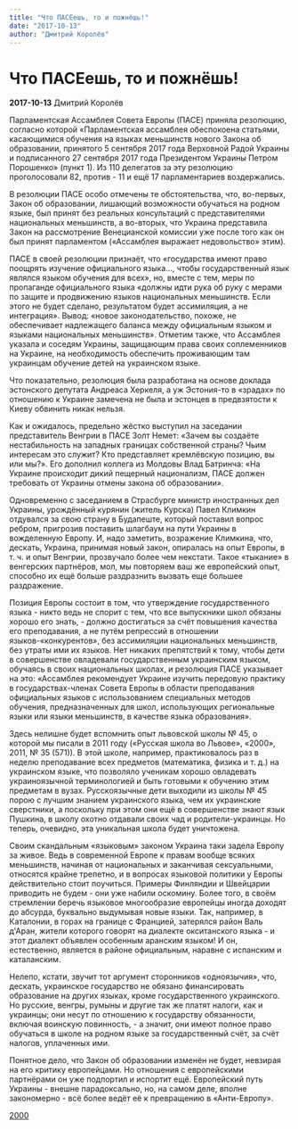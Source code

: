 ```yaml
---
title: "Что ПАСЕешь, то и пожнёшь!"
date: "2017-10-13"
author: "Дмитрий Королёв"
---
```


# Что ПАСЕешь, то и пожнёшь!

**2017-10-13** Дмитрий Королёв

Парламентская Ассамблея Совета Европы (ПАСЕ) приняла резолюцию, согласно которой «Парламентская ассамблея обеспокоена статьями, касающимися обучения на языках меньшинств нового Закона об образовании, принятого 5 сентября 2017 года Верховной Радой Украины и подписанного 27 сентября 2017 года Президентом Украины Петром Порошенко» (пункт 1). Из 110 делегатов за эту резолюцию проголосовали 82, против - 11 и ещё 17 парламентариев воздержались.

В резолюции ПАСЕ особо отмечены те обстоятельства, что, во-первых, Закон об образовании, лишающий возможности обучаться на родном языке, был принят без реальных консультаций с представителями национальных меньшинств, а во-вторых, что Украина представила Закон на рассмотрение Венецианской комиссии уже после того как он был принят парламентом («Ассамблея выражает недовольство» этим).

ПАСЕ в своей резолюции признаёт, что «государства имеют право поощрять изучение официального языка..., чтобы государственный язык являлся языком обучения для всех», но, вместе с тем, меры по пропаганде официального языка «должны идти рука об руку с мерами по защите и продвижению языков национальных меньшинств. Если этого не будет сделано, результатом будет ассимиляция, а не интеграция». Вывод: «новое законодательство, похоже, не обеспечивает надлежащего баланса между официальным языком и языками национальных меньшинств». Отметим также, что Ассамблея указала и соседям Украины, защищающим права своих соплеменников на Украине, на необходимость обеспечить проживающим там украинцам обучение детей на украинском языке.

Что показательно, резолюция была разработана на основе доклада эстонского депутата Андреаса Херкеля, а уж Эстония-то в «зрадах» по отношению к Украине замечена не была и эстонцев в предвзятости к Киеву обвинить никак нельзя.

Как и ожидалось, предельно жёстко выступил на заседании представитель Венгрии в ПАСЕ Золт Немет: «Зачем вы создаёте нестабильность на западных границах собственной страны? Чьим интересам это служит? Кто представляет кремлёвскую позицию, вы или мы?». Его дополнил коллега из Молдовы Влад Батринча: «На Украине происходит дикий пещерный национализм, ПАСЕ должен требовать от Украины отмены закона об образовании».

Одновременно с заседанием в Страсбурге министр иностранных дел Украины, урождённый курянин (житель Курска) Павел Климкин отдувался за свою страну в Будапеште, который поставил вопрос ребром, пригрозив поставить шлагбаум на пути Украины в вожделенную Европу. И, надо заметить, возражение Климкина, что, дескать, Украина, принимая новый закон, опиралась на опыт Европы, в т. ч. и опыт Венгрии, прозвучало более чем некстати. Такое «тыкание» в венгерских партнёров, мол, мы повторяем ваш же европейский опыт, способно их ещё больше раздразнить вызвать еще большее раздражение.

Позиция Европы состоит в том, что утверждение государственного языка - никто ведь не спорит с тем, что все выпускники школ обязаны хорошо его знать, - должно достигаться за счёт повышения качества его преподавания, а не путём репрессий в отношении языков-«конкурентов», без ассимиляции национальных меньшинств, без утраты ими их языков. Нет никаких препятствий к тому, чтобы дети в совершенстве овладевали государственным украинским языком, обучаясь в своих национальных школах, и резолюция ПАСЕ указывает на это: «Ассамблея рекомендует Украине изучить передовую практику в государствах-членах Совета Европы в области преподавания официальных языков с использованием специальных методов обучения, предназначенных для школ, использующих региональные языки или языки меньшинств, в качестве языка образования».

Здесь нелишне будет вспомнить опыт львовской школы № 45, о которой мы писали в 2011 году («Русская школа во Львове», «2000», 2011, № 35 (571)). В этой школе, например, практиковалось раз в неделю преподавание всех предметов (математика, физика и т. д.) на украинском языке, что позволяло ученикам хорошо овладевать украиноязычной терминологией и быть готовыми к обучению этим предметам в вузах. Русскоязычные дети выходили из школы № 45 порою с лучшим знанием украинского языка, чем их украинские сверстники, а поскольку при этом они ещё в совершенстве знают язык Пушкина, в школу охотно отдавали своих чад и родители-украинцы. Но теперь, очевидно, эта уникальная школа будет уничтожена.

Своим скандальным «языковым» законом Украина таки задела Европу за живое. Ведь в современной Европе к правам вообще всяких меньшинств, начиная от национальных и заканчивая сексуальными, относятся крайне трепетно, и в вопросах языковой политики у Европы действительно стоит поучиться. Примеры Финляндии и Швейцарии приводить не будем - они уже набили оскомину. Более того, в своём стремлении беречь языковое многообразие европейцы иногда доходят до абсурда, буквально выдумывая новые языки. Так, например, в Каталонии, в горах на границе с Францией, затерялся район Валь д'Аран, жители которого говорят на диалекте окситанского языка - и этот диалект объявлен особенным аранским языком! И он, естественно, является в районе официальным, наравне с испанским и каталанским.

Нелепо, кстати, звучит тот аргумент сторонников «одноязычия», что, дескать, украинское государство не обязано финансировать образование на других языках, кроме государственного украинского. Но русские, венгры, румыны и другие так же платят налоги, как и украинцы; они несут по отношению к государству обязанности, включая воинскую повинность, - а значит, они имеют полное право обучаться в школе на родном языке за государственный счёт, за счёт налогов, уплаченных ими.

Понятное дело, что Закон об образовании изменён не будет, невзирая на его критику европейцами. Но отношения с европейскими партнёрами он уже подпортил и испортит ещё. Европейский путь Украины - внешне парадоксально, но, на самом деле, вполне закономерно - всё более ведёт её к превращению в «Анти-Европу».

[2000](https://www.2000.ua/avtory/profail-avtora.htm?id_avtor=9645)